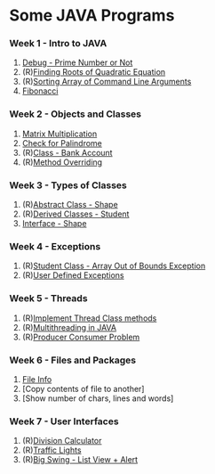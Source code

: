 # Some JAVA Programs

### Week 1 - Intro to JAVA
1. [Debug - Prime Number or Not](Week1/Debug.java)
1. (R)[Finding Roots of Quadratic Equation](Week1/QuadraticEquation.java)
1. (R)[Sorting Array of Command Line Arguments](Week1/SortCmdLineArgs.java)
1. [Fibonacci](Week1/Fibonacci.java)

### Week 2 - Objects and Classes
1. [Matrix Multiplication](Week2/MatrixMultiplication.java)
1. [Check for Palindrome](Week2/CheckPalindrome.java)
1. (R)[Class - Bank Account](Week2/BankAccount.java)
1. (R)[Method Overriding](Week2/MethodOverriding.java)


### Week 3 - Types of Classes
1. (R)[Abstract Class - Shape](Week3/AbstractClass/Main.java)
1. (R)[Derived Classes - Student](Week3/DerivedClass/StudentResult.java)
1. [Interface - Shape](Week3/Interface/Main.java)

### Week 4 - Exceptions
1. (R)[Student Class - Array Out of Bounds Exception](Week4/Exceptions/Exception.java)
1. (R)[User Defined Exceptions](Week4/UserDefinedExceptions/BankWithdraw.java)

### Week 5 - Threads
1. (R)[Implement Thread Class methods](Week5/Thread/Example.java)
1. (R)[Multithreading in JAVA](Week5/MultipleThreads/MultipleThread.java)
1. (R)[Producer Consumer Problem](Week5/ProducerConsumer/ProducerConsumer.java)

### Week 6 - Files and Packages
1. [File Info](Week6/FileInfo.java)
1. [Copy contents of file to another]
1. [Show number of chars, lines and words]

### Week 7 - User Interfaces
1. (R)[Division Calculator](Week7/Swing1/SwingApp.java)
1. (R)[Traffic Lights](Week7/Swing2/TrafficLights.java)
1. (R)[Big Swing - List View + Alert](Week7/Swing3/BigSwing.java)
